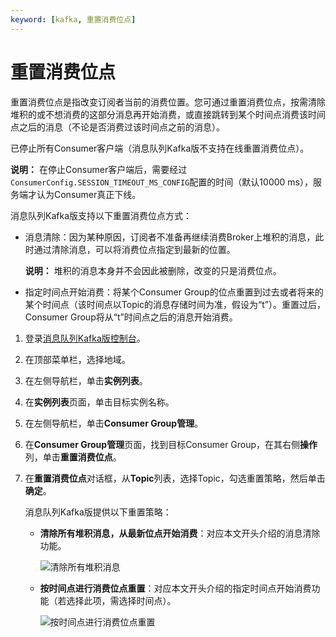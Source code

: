 ```yaml
---
keyword: [kafka, 重置消费位点]
---
```


# 重置消费位点

重置消费位点是指改变订阅者当前的消费位置。您可通过重置消费位点，按需清除堆积的或不想消费的这部分消息再开始消费，或直接跳转到某个时间点消费该时间点之后的消息（不论是否消费过该时间点之前的消息）。

已停止所有Consumer客户端（消息队列Kafka版不支持在线重置消费位点）。

**说明：** 在停止Consumer客户端后，需要经过`ConsumerConfig.SESSION_TIMEOUT_MS_CONFIG`配置的时间（默认10000 ms），服务端才认为Consumer真正下线。

消息队列Kafka版支持以下重置消费位点方式：

-   消息清除：因为某种原因，订阅者不准备再继续消费Broker上堆积的消息，此时通过清除消息，可以将消费位点指定到最新的位置。

    **说明：** 堆积的消息本身并不会因此被删除，改变的只是消费位点。

-   指定时间点开始消费：将某个Consumer Group的位点重置到过去或者将来的某个时间点（该时间点以Topic的消息存储时间为准，假设为“t”）。重置过后，Consumer Group将从“t”时间点之后的消息开始消费。

1.  登录[消息队列Kafka版控制台](https://kafka.console.aliyun.com/?spm=a2c4g.11186623.2.22.6bf72638IfKzDm)。

2.  在顶部菜单栏，选择地域。

3.  在左侧导航栏，单击**实例列表**。

4.  在**实例列表**页面，单击目标实例名称。

5.  在左侧导航栏，单击**Consumer Group管理**。

6.  在**Consumer Group管理**页面，找到目标Consumer Group，在其右侧**操作**列，单击**重置消费位点**。

7.  在**重置消费位点**对话框，从**Topic**列表，选择Topic，勾选重置策略，然后单击**确定**。

    消息队列Kafka版提供以下重置策略：

    -   **清除所有堆积消息，从最新位点开始消费**：对应本文开头介绍的消息清除功能。

        ![清除所有堆积消息](https://static-aliyun-doc.oss-accelerate.aliyuncs.com/assets/img/zh-CN/5387139161/p267598.png)

    -   **按时间点进行消费位点重置**：对应本文开头介绍的指定时间点开始消费功能（若选择此项，需选择时间点）。

        ![按时间点进行消费位点重置](https://static-aliyun-doc.oss-accelerate.aliyuncs.com/assets/img/zh-CN/5387139161/p267600.png)


